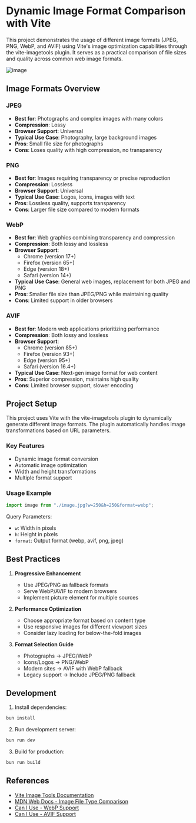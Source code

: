 # Dynamic Image Format Comparison with Vite

This project demonstrates the usage of different image formats (JPEG, PNG, WebP, and AVIF) using Vite's image optimization capabilities through the vite-imagetools plugin. It serves as a practical comparison of file sizes and quality across common web image formats.

![image](https://github.com/user-attachments/assets/7e1df82f-8e27-407c-a9f6-9f76adc1c3c3)

## Image Formats Overview

### JPEG

- **Best for**: Photographs and complex images with many colors
- **Compression**: Lossy
- **Browser Support**: Universal
- **Typical Use Case**: Photography, large background images
- **Pros**: Small file size for photographs
- **Cons**: Loses quality with high compression, no transparency

### PNG

- **Best for**: Images requiring transparency or precise reproduction
- **Compression**: Lossless
- **Browser Support**: Universal
- **Typical Use Case**: Logos, icons, images with text
- **Pros**: Lossless quality, supports transparency
- **Cons**: Larger file size compared to modern formats

### WebP

- **Best for**: Web graphics combining transparency and compression
- **Compression**: Both lossy and lossless
- **Browser Support**:
  - Chrome (version 17+)
  - Firefox (version 65+)
  - Edge (version 18+)
  - Safari (version 14+)
- **Typical Use Case**: General web images, replacement for both JPEG and PNG
- **Pros**: Smaller file size than JPEG/PNG while maintaining quality
- **Cons**: Limited support in older browsers

### AVIF

- **Best for**: Modern web applications prioritizing performance
- **Compression**: Both lossy and lossless
- **Browser Support**:
  - Chrome (version 85+)
  - Firefox (version 93+)
  - Edge (version 95+)
  - Safari (version 16.4+)
- **Typical Use Case**: Next-gen image format for web content
- **Pros**: Superior compression, maintains high quality
- **Cons**: Limited browser support, slower encoding

## Project Setup

This project uses Vite with the vite-imagetools plugin to dynamically generate different image formats. The plugin automatically handles image transformations based on URL parameters.

### Key Features

- Dynamic image format conversion
- Automatic image optimization
- Width and height transformations
- Multiple format support

### Usage Example

```typescript
import image from "./image.jpg?w=250&h=250&format=webp";
```

Query Parameters:

- `w`: Width in pixels
- `h`: Height in pixels
- `format`: Output format (webp, avif, png, jpeg)

## Best Practices

1. **Progressive Enhancement**

   - Use JPEG/PNG as fallback formats
   - Serve WebP/AVIF to modern browsers
   - Implement picture element for multiple sources

2. **Performance Optimization**

   - Choose appropriate format based on content type
   - Use responsive images for different viewport sizes
   - Consider lazy loading for below-the-fold images

3. **Format Selection Guide**
   - Photographs → JPEG/WebP
   - Icons/Logos → PNG/WebP
   - Modern sites → AVIF with WebP fallback
   - Legacy support → Include JPEG/PNG fallback

## Development

1. Install dependencies:

```bash
bun install
```

2. Run development server:

```bash
bun run dev
```

3. Build for production:

```bash
bun run build
```

## References

- [Vite Image Tools Documentation](https://github.com/JonasKruckenberg/imagetools)
- [MDN Web Docs - Image File Type Comparison](https://developer.mozilla.org/en-US/docs/Web/Media/Formats/Image_types)
- [Can I Use - WebP Support](https://caniuse.com/webp)
- [Can I Use - AVIF Support](https://caniuse.com/avif)
